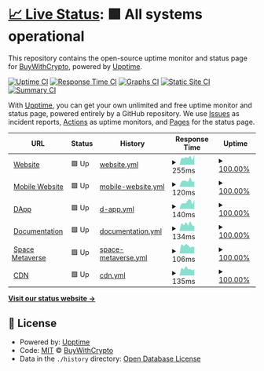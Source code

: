 # [📈 Live Status](https://BuyWithCrypto.github.io/status): <!--live status--> **🟩 All systems operational**

This repository contains the open-source uptime monitor and status page for [BuyWithCrypto](https://buywithcrypto.pages.dev), powered by [Upptime](https://github.com/upptime/upptime).

[![Uptime CI](https://github.com/BuyWithCrypto/status/workflows/Uptime%20CI/badge.svg)](https://github.com/BuyWithCrypto/status/actions?query=workflow%3A%22Uptime+CI%22)
[![Response Time CI](https://github.com/BuyWithCrypto/status/workflows/Response%20Time%20CI/badge.svg)](https://github.com/BuyWithCrypto/status/actions?query=workflow%3A%22Response+Time+CI%22)
[![Graphs CI](https://github.com/BuyWithCrypto/status/workflows/Graphs%20CI/badge.svg)](https://github.com/BuyWithCrypto/status/actions?query=workflow%3A%22Graphs+CI%22)
[![Static Site CI](https://github.com/BuyWithCrypto/status/workflows/Static%20Site%20CI/badge.svg)](https://github.com/BuyWithCrypto/status/actions?query=workflow%3A%22Static+Site+CI%22)
[![Summary CI](https://github.com/BuyWithCrypto/status/workflows/Summary%20CI/badge.svg)](https://github.com/BuyWithCrypto/status/actions?query=workflow%3A%22Summary+CI%22)

With [Upptime](https://upptime.js.org), you can get your own unlimited and free uptime monitor and status page, powered entirely by a GitHub repository. We use [Issues](https://github.com/BuyWithCrypto/status/issues) as incident reports, [Actions](https://github.com/BuyWithCrypto/status/actions) as uptime monitors, and [Pages](https://BuyWithCrypto.github.io/status) for the status page.

<!--start: status pages-->
<!-- This summary is generated by Upptime (https://github.com/upptime/upptime) -->
<!-- Do not edit this manually, your changes will be overwritten -->
<!-- prettier-ignore -->
| URL | Status | History | Response Time | Uptime |
| --- | ------ | ------- | ------------- | ------ |
| <img alt="" src="https://favicons.githubusercontent.com/buywithcrypto.fr" height="13"> [Website](https://buywithcrypto.fr/) | 🟩 Up | [website.yml](https://github.com/BuyWithCrypto/status/commits/HEAD/history/website.yml) | <details><summary><img alt="Response time graph" src="./graphs/website/response-time-week.png" height="20"> 255ms</summary><br><a href="https://status.buywithcrypto.fr/history/website"><img alt="Response time 270" src="https://img.shields.io/endpoint?url=https%3A%2F%2Fraw.githubusercontent.com%2FBuyWithCrypto%2Fstatus%2FHEAD%2Fapi%2Fwebsite%2Fresponse-time.json"></a><br><a href="https://status.buywithcrypto.fr/history/website"><img alt="24-hour response time 343" src="https://img.shields.io/endpoint?url=https%3A%2F%2Fraw.githubusercontent.com%2FBuyWithCrypto%2Fstatus%2FHEAD%2Fapi%2Fwebsite%2Fresponse-time-day.json"></a><br><a href="https://status.buywithcrypto.fr/history/website"><img alt="7-day response time 255" src="https://img.shields.io/endpoint?url=https%3A%2F%2Fraw.githubusercontent.com%2FBuyWithCrypto%2Fstatus%2FHEAD%2Fapi%2Fwebsite%2Fresponse-time-week.json"></a><br><a href="https://status.buywithcrypto.fr/history/website"><img alt="30-day response time 278" src="https://img.shields.io/endpoint?url=https%3A%2F%2Fraw.githubusercontent.com%2FBuyWithCrypto%2Fstatus%2FHEAD%2Fapi%2Fwebsite%2Fresponse-time-month.json"></a><br><a href="https://status.buywithcrypto.fr/history/website"><img alt="1-year response time 270" src="https://img.shields.io/endpoint?url=https%3A%2F%2Fraw.githubusercontent.com%2FBuyWithCrypto%2Fstatus%2FHEAD%2Fapi%2Fwebsite%2Fresponse-time-year.json"></a></details> | <details><summary><a href="https://status.buywithcrypto.fr/history/website">100.00%</a></summary><a href="https://status.buywithcrypto.fr/history/website"><img alt="All-time uptime 100.00%" src="https://img.shields.io/endpoint?url=https%3A%2F%2Fraw.githubusercontent.com%2FBuyWithCrypto%2Fstatus%2FHEAD%2Fapi%2Fwebsite%2Fuptime.json"></a><br><a href="https://status.buywithcrypto.fr/history/website"><img alt="24-hour uptime 100.00%" src="https://img.shields.io/endpoint?url=https%3A%2F%2Fraw.githubusercontent.com%2FBuyWithCrypto%2Fstatus%2FHEAD%2Fapi%2Fwebsite%2Fuptime-day.json"></a><br><a href="https://status.buywithcrypto.fr/history/website"><img alt="7-day uptime 100.00%" src="https://img.shields.io/endpoint?url=https%3A%2F%2Fraw.githubusercontent.com%2FBuyWithCrypto%2Fstatus%2FHEAD%2Fapi%2Fwebsite%2Fuptime-week.json"></a><br><a href="https://status.buywithcrypto.fr/history/website"><img alt="30-day uptime 100.00%" src="https://img.shields.io/endpoint?url=https%3A%2F%2Fraw.githubusercontent.com%2FBuyWithCrypto%2Fstatus%2FHEAD%2Fapi%2Fwebsite%2Fuptime-month.json"></a><br><a href="https://status.buywithcrypto.fr/history/website"><img alt="1-year uptime 100.00%" src="https://img.shields.io/endpoint?url=https%3A%2F%2Fraw.githubusercontent.com%2FBuyWithCrypto%2Fstatus%2FHEAD%2Fapi%2Fwebsite%2Fuptime-year.json"></a></details>
| <img alt="" src="https://favicons.githubusercontent.com/mobile.buywithcrypto.fr" height="13"> [Mobile Website](https://mobile.buywithcrypto.fr/) | 🟩 Up | [mobile-website.yml](https://github.com/BuyWithCrypto/status/commits/HEAD/history/mobile-website.yml) | <details><summary><img alt="Response time graph" src="./graphs/mobile-website/response-time-week.png" height="20"> 120ms</summary><br><a href="https://status.buywithcrypto.fr/history/mobile-website"><img alt="Response time 134" src="https://img.shields.io/endpoint?url=https%3A%2F%2Fraw.githubusercontent.com%2FBuyWithCrypto%2Fstatus%2FHEAD%2Fapi%2Fmobile-website%2Fresponse-time.json"></a><br><a href="https://status.buywithcrypto.fr/history/mobile-website"><img alt="24-hour response time 107" src="https://img.shields.io/endpoint?url=https%3A%2F%2Fraw.githubusercontent.com%2FBuyWithCrypto%2Fstatus%2FHEAD%2Fapi%2Fmobile-website%2Fresponse-time-day.json"></a><br><a href="https://status.buywithcrypto.fr/history/mobile-website"><img alt="7-day response time 120" src="https://img.shields.io/endpoint?url=https%3A%2F%2Fraw.githubusercontent.com%2FBuyWithCrypto%2Fstatus%2FHEAD%2Fapi%2Fmobile-website%2Fresponse-time-week.json"></a><br><a href="https://status.buywithcrypto.fr/history/mobile-website"><img alt="30-day response time 146" src="https://img.shields.io/endpoint?url=https%3A%2F%2Fraw.githubusercontent.com%2FBuyWithCrypto%2Fstatus%2FHEAD%2Fapi%2Fmobile-website%2Fresponse-time-month.json"></a><br><a href="https://status.buywithcrypto.fr/history/mobile-website"><img alt="1-year response time 134" src="https://img.shields.io/endpoint?url=https%3A%2F%2Fraw.githubusercontent.com%2FBuyWithCrypto%2Fstatus%2FHEAD%2Fapi%2Fmobile-website%2Fresponse-time-year.json"></a></details> | <details><summary><a href="https://status.buywithcrypto.fr/history/mobile-website">100.00%</a></summary><a href="https://status.buywithcrypto.fr/history/mobile-website"><img alt="All-time uptime 100.00%" src="https://img.shields.io/endpoint?url=https%3A%2F%2Fraw.githubusercontent.com%2FBuyWithCrypto%2Fstatus%2FHEAD%2Fapi%2Fmobile-website%2Fuptime.json"></a><br><a href="https://status.buywithcrypto.fr/history/mobile-website"><img alt="24-hour uptime 100.00%" src="https://img.shields.io/endpoint?url=https%3A%2F%2Fraw.githubusercontent.com%2FBuyWithCrypto%2Fstatus%2FHEAD%2Fapi%2Fmobile-website%2Fuptime-day.json"></a><br><a href="https://status.buywithcrypto.fr/history/mobile-website"><img alt="7-day uptime 100.00%" src="https://img.shields.io/endpoint?url=https%3A%2F%2Fraw.githubusercontent.com%2FBuyWithCrypto%2Fstatus%2FHEAD%2Fapi%2Fmobile-website%2Fuptime-week.json"></a><br><a href="https://status.buywithcrypto.fr/history/mobile-website"><img alt="30-day uptime 100.00%" src="https://img.shields.io/endpoint?url=https%3A%2F%2Fraw.githubusercontent.com%2FBuyWithCrypto%2Fstatus%2FHEAD%2Fapi%2Fmobile-website%2Fuptime-month.json"></a><br><a href="https://status.buywithcrypto.fr/history/mobile-website"><img alt="1-year uptime 100.00%" src="https://img.shields.io/endpoint?url=https%3A%2F%2Fraw.githubusercontent.com%2FBuyWithCrypto%2Fstatus%2FHEAD%2Fapi%2Fmobile-website%2Fuptime-year.json"></a></details>
| <img alt="" src="https://favicons.githubusercontent.com/app.buywithcrypto.fr" height="13"> [DApp](https://app.buywithcrypto.fr/) | 🟩 Up | [d-app.yml](https://github.com/BuyWithCrypto/status/commits/HEAD/history/d-app.yml) | <details><summary><img alt="Response time graph" src="./graphs/d-app/response-time-week.png" height="20"> 140ms</summary><br><a href="https://status.buywithcrypto.fr/history/d-app"><img alt="Response time 135" src="https://img.shields.io/endpoint?url=https%3A%2F%2Fraw.githubusercontent.com%2FBuyWithCrypto%2Fstatus%2FHEAD%2Fapi%2Fd-app%2Fresponse-time.json"></a><br><a href="https://status.buywithcrypto.fr/history/d-app"><img alt="24-hour response time 184" src="https://img.shields.io/endpoint?url=https%3A%2F%2Fraw.githubusercontent.com%2FBuyWithCrypto%2Fstatus%2FHEAD%2Fapi%2Fd-app%2Fresponse-time-day.json"></a><br><a href="https://status.buywithcrypto.fr/history/d-app"><img alt="7-day response time 140" src="https://img.shields.io/endpoint?url=https%3A%2F%2Fraw.githubusercontent.com%2FBuyWithCrypto%2Fstatus%2FHEAD%2Fapi%2Fd-app%2Fresponse-time-week.json"></a><br><a href="https://status.buywithcrypto.fr/history/d-app"><img alt="30-day response time 148" src="https://img.shields.io/endpoint?url=https%3A%2F%2Fraw.githubusercontent.com%2FBuyWithCrypto%2Fstatus%2FHEAD%2Fapi%2Fd-app%2Fresponse-time-month.json"></a><br><a href="https://status.buywithcrypto.fr/history/d-app"><img alt="1-year response time 135" src="https://img.shields.io/endpoint?url=https%3A%2F%2Fraw.githubusercontent.com%2FBuyWithCrypto%2Fstatus%2FHEAD%2Fapi%2Fd-app%2Fresponse-time-year.json"></a></details> | <details><summary><a href="https://status.buywithcrypto.fr/history/d-app">100.00%</a></summary><a href="https://status.buywithcrypto.fr/history/d-app"><img alt="All-time uptime 100.00%" src="https://img.shields.io/endpoint?url=https%3A%2F%2Fraw.githubusercontent.com%2FBuyWithCrypto%2Fstatus%2FHEAD%2Fapi%2Fd-app%2Fuptime.json"></a><br><a href="https://status.buywithcrypto.fr/history/d-app"><img alt="24-hour uptime 100.00%" src="https://img.shields.io/endpoint?url=https%3A%2F%2Fraw.githubusercontent.com%2FBuyWithCrypto%2Fstatus%2FHEAD%2Fapi%2Fd-app%2Fuptime-day.json"></a><br><a href="https://status.buywithcrypto.fr/history/d-app"><img alt="7-day uptime 100.00%" src="https://img.shields.io/endpoint?url=https%3A%2F%2Fraw.githubusercontent.com%2FBuyWithCrypto%2Fstatus%2FHEAD%2Fapi%2Fd-app%2Fuptime-week.json"></a><br><a href="https://status.buywithcrypto.fr/history/d-app"><img alt="30-day uptime 100.00%" src="https://img.shields.io/endpoint?url=https%3A%2F%2Fraw.githubusercontent.com%2FBuyWithCrypto%2Fstatus%2FHEAD%2Fapi%2Fd-app%2Fuptime-month.json"></a><br><a href="https://status.buywithcrypto.fr/history/d-app"><img alt="1-year uptime 100.00%" src="https://img.shields.io/endpoint?url=https%3A%2F%2Fraw.githubusercontent.com%2FBuyWithCrypto%2Fstatus%2FHEAD%2Fapi%2Fd-app%2Fuptime-year.json"></a></details>
| <img alt="" src="https://favicons.githubusercontent.com/developers.buywithcrypto.fr" height="13"> [Documentation](https://developers.buywithcrypto.fr/) | 🟩 Up | [documentation.yml](https://github.com/BuyWithCrypto/status/commits/HEAD/history/documentation.yml) | <details><summary><img alt="Response time graph" src="./graphs/documentation/response-time-week.png" height="20"> 134ms</summary><br><a href="https://status.buywithcrypto.fr/history/documentation"><img alt="Response time 139" src="https://img.shields.io/endpoint?url=https%3A%2F%2Fraw.githubusercontent.com%2FBuyWithCrypto%2Fstatus%2FHEAD%2Fapi%2Fdocumentation%2Fresponse-time.json"></a><br><a href="https://status.buywithcrypto.fr/history/documentation"><img alt="24-hour response time 97" src="https://img.shields.io/endpoint?url=https%3A%2F%2Fraw.githubusercontent.com%2FBuyWithCrypto%2Fstatus%2FHEAD%2Fapi%2Fdocumentation%2Fresponse-time-day.json"></a><br><a href="https://status.buywithcrypto.fr/history/documentation"><img alt="7-day response time 134" src="https://img.shields.io/endpoint?url=https%3A%2F%2Fraw.githubusercontent.com%2FBuyWithCrypto%2Fstatus%2FHEAD%2Fapi%2Fdocumentation%2Fresponse-time-week.json"></a><br><a href="https://status.buywithcrypto.fr/history/documentation"><img alt="30-day response time 140" src="https://img.shields.io/endpoint?url=https%3A%2F%2Fraw.githubusercontent.com%2FBuyWithCrypto%2Fstatus%2FHEAD%2Fapi%2Fdocumentation%2Fresponse-time-month.json"></a><br><a href="https://status.buywithcrypto.fr/history/documentation"><img alt="1-year response time 139" src="https://img.shields.io/endpoint?url=https%3A%2F%2Fraw.githubusercontent.com%2FBuyWithCrypto%2Fstatus%2FHEAD%2Fapi%2Fdocumentation%2Fresponse-time-year.json"></a></details> | <details><summary><a href="https://status.buywithcrypto.fr/history/documentation">100.00%</a></summary><a href="https://status.buywithcrypto.fr/history/documentation"><img alt="All-time uptime 100.00%" src="https://img.shields.io/endpoint?url=https%3A%2F%2Fraw.githubusercontent.com%2FBuyWithCrypto%2Fstatus%2FHEAD%2Fapi%2Fdocumentation%2Fuptime.json"></a><br><a href="https://status.buywithcrypto.fr/history/documentation"><img alt="24-hour uptime 100.00%" src="https://img.shields.io/endpoint?url=https%3A%2F%2Fraw.githubusercontent.com%2FBuyWithCrypto%2Fstatus%2FHEAD%2Fapi%2Fdocumentation%2Fuptime-day.json"></a><br><a href="https://status.buywithcrypto.fr/history/documentation"><img alt="7-day uptime 100.00%" src="https://img.shields.io/endpoint?url=https%3A%2F%2Fraw.githubusercontent.com%2FBuyWithCrypto%2Fstatus%2FHEAD%2Fapi%2Fdocumentation%2Fuptime-week.json"></a><br><a href="https://status.buywithcrypto.fr/history/documentation"><img alt="30-day uptime 100.00%" src="https://img.shields.io/endpoint?url=https%3A%2F%2Fraw.githubusercontent.com%2FBuyWithCrypto%2Fstatus%2FHEAD%2Fapi%2Fdocumentation%2Fuptime-month.json"></a><br><a href="https://status.buywithcrypto.fr/history/documentation"><img alt="1-year uptime 100.00%" src="https://img.shields.io/endpoint?url=https%3A%2F%2Fraw.githubusercontent.com%2FBuyWithCrypto%2Fstatus%2FHEAD%2Fapi%2Fdocumentation%2Fuptime-year.json"></a></details>
| <img alt="" src="https://favicons.githubusercontent.com/space.buywithcrypto.fr" height="13"> [Space Metaverse](https://space.buywithcrypto.fr/) | 🟩 Up | [space-metaverse.yml](https://github.com/BuyWithCrypto/status/commits/HEAD/history/space-metaverse.yml) | <details><summary><img alt="Response time graph" src="./graphs/space-metaverse/response-time-week.png" height="20"> 106ms</summary><br><a href="https://status.buywithcrypto.fr/history/space-metaverse"><img alt="Response time 128" src="https://img.shields.io/endpoint?url=https%3A%2F%2Fraw.githubusercontent.com%2FBuyWithCrypto%2Fstatus%2FHEAD%2Fapi%2Fspace-metaverse%2Fresponse-time.json"></a><br><a href="https://status.buywithcrypto.fr/history/space-metaverse"><img alt="24-hour response time 89" src="https://img.shields.io/endpoint?url=https%3A%2F%2Fraw.githubusercontent.com%2FBuyWithCrypto%2Fstatus%2FHEAD%2Fapi%2Fspace-metaverse%2Fresponse-time-day.json"></a><br><a href="https://status.buywithcrypto.fr/history/space-metaverse"><img alt="7-day response time 106" src="https://img.shields.io/endpoint?url=https%3A%2F%2Fraw.githubusercontent.com%2FBuyWithCrypto%2Fstatus%2FHEAD%2Fapi%2Fspace-metaverse%2Fresponse-time-week.json"></a><br><a href="https://status.buywithcrypto.fr/history/space-metaverse"><img alt="30-day response time 128" src="https://img.shields.io/endpoint?url=https%3A%2F%2Fraw.githubusercontent.com%2FBuyWithCrypto%2Fstatus%2FHEAD%2Fapi%2Fspace-metaverse%2Fresponse-time-month.json"></a><br><a href="https://status.buywithcrypto.fr/history/space-metaverse"><img alt="1-year response time 128" src="https://img.shields.io/endpoint?url=https%3A%2F%2Fraw.githubusercontent.com%2FBuyWithCrypto%2Fstatus%2FHEAD%2Fapi%2Fspace-metaverse%2Fresponse-time-year.json"></a></details> | <details><summary><a href="https://status.buywithcrypto.fr/history/space-metaverse">100.00%</a></summary><a href="https://status.buywithcrypto.fr/history/space-metaverse"><img alt="All-time uptime 100.00%" src="https://img.shields.io/endpoint?url=https%3A%2F%2Fraw.githubusercontent.com%2FBuyWithCrypto%2Fstatus%2FHEAD%2Fapi%2Fspace-metaverse%2Fuptime.json"></a><br><a href="https://status.buywithcrypto.fr/history/space-metaverse"><img alt="24-hour uptime 100.00%" src="https://img.shields.io/endpoint?url=https%3A%2F%2Fraw.githubusercontent.com%2FBuyWithCrypto%2Fstatus%2FHEAD%2Fapi%2Fspace-metaverse%2Fuptime-day.json"></a><br><a href="https://status.buywithcrypto.fr/history/space-metaverse"><img alt="7-day uptime 100.00%" src="https://img.shields.io/endpoint?url=https%3A%2F%2Fraw.githubusercontent.com%2FBuyWithCrypto%2Fstatus%2FHEAD%2Fapi%2Fspace-metaverse%2Fuptime-week.json"></a><br><a href="https://status.buywithcrypto.fr/history/space-metaverse"><img alt="30-day uptime 100.00%" src="https://img.shields.io/endpoint?url=https%3A%2F%2Fraw.githubusercontent.com%2FBuyWithCrypto%2Fstatus%2FHEAD%2Fapi%2Fspace-metaverse%2Fuptime-month.json"></a><br><a href="https://status.buywithcrypto.fr/history/space-metaverse"><img alt="1-year uptime 100.00%" src="https://img.shields.io/endpoint?url=https%3A%2F%2Fraw.githubusercontent.com%2FBuyWithCrypto%2Fstatus%2FHEAD%2Fapi%2Fspace-metaverse%2Fuptime-year.json"></a></details>
| <img alt="" src="https://favicons.githubusercontent.com/cdn.buywithcrypto.fr" height="13"> [CDN](https://cdn.buywithcrypto.fr/up.txt) | 🟩 Up | [cdn.yml](https://github.com/BuyWithCrypto/status/commits/HEAD/history/cdn.yml) | <details><summary><img alt="Response time graph" src="./graphs/cdn/response-time-week.png" height="20"> 135ms</summary><br><a href="https://status.buywithcrypto.fr/history/cdn"><img alt="Response time 125" src="https://img.shields.io/endpoint?url=https%3A%2F%2Fraw.githubusercontent.com%2FBuyWithCrypto%2Fstatus%2FHEAD%2Fapi%2Fcdn%2Fresponse-time.json"></a><br><a href="https://status.buywithcrypto.fr/history/cdn"><img alt="24-hour response time 125" src="https://img.shields.io/endpoint?url=https%3A%2F%2Fraw.githubusercontent.com%2FBuyWithCrypto%2Fstatus%2FHEAD%2Fapi%2Fcdn%2Fresponse-time-day.json"></a><br><a href="https://status.buywithcrypto.fr/history/cdn"><img alt="7-day response time 135" src="https://img.shields.io/endpoint?url=https%3A%2F%2Fraw.githubusercontent.com%2FBuyWithCrypto%2Fstatus%2FHEAD%2Fapi%2Fcdn%2Fresponse-time-week.json"></a><br><a href="https://status.buywithcrypto.fr/history/cdn"><img alt="30-day response time 126" src="https://img.shields.io/endpoint?url=https%3A%2F%2Fraw.githubusercontent.com%2FBuyWithCrypto%2Fstatus%2FHEAD%2Fapi%2Fcdn%2Fresponse-time-month.json"></a><br><a href="https://status.buywithcrypto.fr/history/cdn"><img alt="1-year response time 125" src="https://img.shields.io/endpoint?url=https%3A%2F%2Fraw.githubusercontent.com%2FBuyWithCrypto%2Fstatus%2FHEAD%2Fapi%2Fcdn%2Fresponse-time-year.json"></a></details> | <details><summary><a href="https://status.buywithcrypto.fr/history/cdn">100.00%</a></summary><a href="https://status.buywithcrypto.fr/history/cdn"><img alt="All-time uptime 100.00%" src="https://img.shields.io/endpoint?url=https%3A%2F%2Fraw.githubusercontent.com%2FBuyWithCrypto%2Fstatus%2FHEAD%2Fapi%2Fcdn%2Fuptime.json"></a><br><a href="https://status.buywithcrypto.fr/history/cdn"><img alt="24-hour uptime 100.00%" src="https://img.shields.io/endpoint?url=https%3A%2F%2Fraw.githubusercontent.com%2FBuyWithCrypto%2Fstatus%2FHEAD%2Fapi%2Fcdn%2Fuptime-day.json"></a><br><a href="https://status.buywithcrypto.fr/history/cdn"><img alt="7-day uptime 100.00%" src="https://img.shields.io/endpoint?url=https%3A%2F%2Fraw.githubusercontent.com%2FBuyWithCrypto%2Fstatus%2FHEAD%2Fapi%2Fcdn%2Fuptime-week.json"></a><br><a href="https://status.buywithcrypto.fr/history/cdn"><img alt="30-day uptime 100.00%" src="https://img.shields.io/endpoint?url=https%3A%2F%2Fraw.githubusercontent.com%2FBuyWithCrypto%2Fstatus%2FHEAD%2Fapi%2Fcdn%2Fuptime-month.json"></a><br><a href="https://status.buywithcrypto.fr/history/cdn"><img alt="1-year uptime 100.00%" src="https://img.shields.io/endpoint?url=https%3A%2F%2Fraw.githubusercontent.com%2FBuyWithCrypto%2Fstatus%2FHEAD%2Fapi%2Fcdn%2Fuptime-year.json"></a></details>

<!--end: status pages-->

[**Visit our status website →**](https://BuyWithCrypto.github.io/status)

## 📄 License

- Powered by: [Upptime](https://github.com/upptime/upptime)
- Code: [MIT](./LICENSE) © [BuyWithCrypto](https://buywithcrypto.pages.dev)
- Data in the `./history` directory: [Open Database License](https://opendatacommons.org/licenses/odbl/1-0/)
